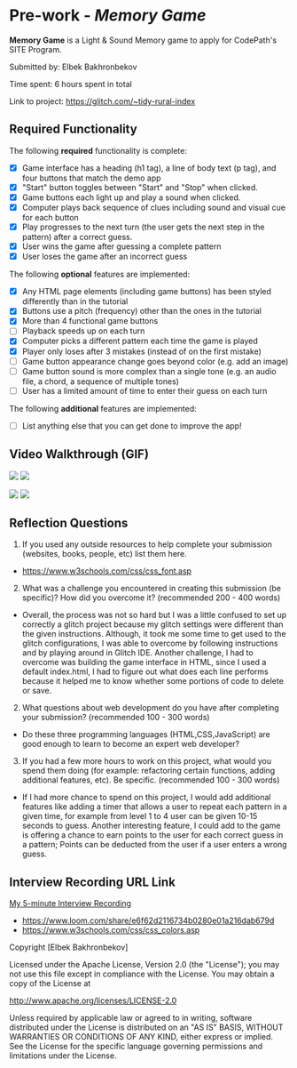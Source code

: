 # Pre-work - *Memory Game*

**Memory Game** is a Light & Sound Memory game to apply for CodePath's SITE Program. 

Submitted by: Elbek Bakhronbekov

Time spent: 6 hours spent in total

Link to project: https://glitch.com/~tidy-rural-index

## Required Functionality

The following **required** functionality is complete:

* [x] Game interface has a heading (h1 tag), a line of body text (p tag), and four buttons that match the demo app
* [x] "Start" button toggles between "Start" and "Stop" when clicked. 
* [x] Game buttons each light up and play a sound when clicked. 
* [x] Computer plays back sequence of clues including sound and visual cue for each button
* [x] Play progresses to the next turn (the user gets the next step in the pattern) after a correct guess. 
* [x] User wins the game after guessing a complete pattern
* [x] User loses the game after an incorrect guess

The following **optional** features are implemented:

* [x] Any HTML page elements (including game buttons) has been styled differently than in the tutorial
* [x] Buttons use a pitch (frequency) other than the ones in the tutorial
* [x] More than 4 functional game buttons
* [ ] Playback speeds up on each turn
* [x] Computer picks a different pattern each time the game is played
* [x] Player only loses after 3 mistakes (instead of on the first mistake)
* [ ] Game button appearance change goes beyond color (e.g. add an image)
* [ ] Game button sound is more complex than a single tone (e.g. an audio file, a chord, a sequence of multiple tones)
* [ ] User has a limited amount of time to enter their guess on each turn

The following **additional** features are implemented:

- [ ] List anything else that you can get done to improve the app!

## Video Walkthrough (GIF)
![](https://i.imgur.com/7wf5oQw.gif)
![](https://i.imgur.com/JoTpKTX.gif)

![](gif3-link-here)
![](gif4-link-here)

## Reflection Questions
1. If you used any outside resources to help complete your submission (websites, books, people, etc) list them here.
* https://www.w3schools.com/css/css_font.asp

2. What was a challenge you encountered in creating this submission (be specific)? How did you overcome it? (recommended 200 - 400 words) 
* Overall, the process was not so hard but I was a little confused to set up correctly a glitch project because my glitch settings were different than the given instructions. Although, it took me some time to get used to the glitch configurations, I was able to overcome by following instructions and by playing around in Glitch IDE. Another challenge, I had to overcome was building the game interface in HTML, since I used a default index.html, I had to figure out what does each line performs because it helped me to know whether some portions of code to delete or save.

2. What questions about web development do you have after completing your submission? (recommended 100 - 300 words) 
* Do these three programming languages (HTML,CSS,JavaScript) are good enough to learn to become an expert web developer?

3. If you had a few more hours to work on this project, what would you spend them doing (for example: refactoring certain functions, adding additional features, etc). Be specific. (recommended 100 - 300 words) 
* If I had more chance to spend on this project, I would add additional features like adding a timer that allows a user to repeat each pattern in a given time, for example from level 1 to 4 user can be given 10-15 seconds to guess. Another interesting feature, I could add to the game is offering a chance to earn points to the user for each correct guess in a pattern; Points can be deducted from the user if a user enters a wrong guess.



## Interview Recording URL Link

[My 5-minute Interview Recording]()

* https://www.loom.com/share/e6f62d2116734b0280e01a216dab679d
* https://www.w3schools.com/css/css_colors.asp

Copyright [Elbek Bakhronbekov]

Licensed under the Apache License, Version 2.0 (the "License");
you may not use this file except in compliance with the License.
You may obtain a copy of the License at

http://www.apache.org/licenses/LICENSE-2.0

Unless required by applicable law or agreed to in writing, software
distributed under the License is distributed on an "AS IS" BASIS,
WITHOUT WARRANTIES OR CONDITIONS OF ANY KIND, either express or implied.
See the License for the specific language governing permissions and
limitations under the License.

